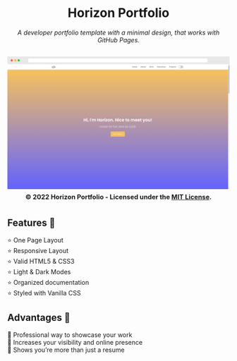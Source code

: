 <div align="center">
<h1>Horizon Portfolio</h1>
<i>A developer portfolio template with a minimal design, that works with GitHub Pages.</i>
<h2 align="center">
  <img src="https://github.com/cbarnett427/Horizon-Portfolio/blob/main/img/HorizonExample.png" alt="Horizon Portfolio"/>
  <sub><sup>© 2022 Horizon Portfolio - Licensed under the <a href="./LICENSE">MIT License</a>.</sup></sub>
  <br>
</h2>
</div>

## Features :tada:
:star: One Page Layout\
:star: Responsive Layout\
:star: Valid HTML5 & CSS3\
:star: Light & Dark Modes\
:star: Organized documentation\
:star: Styled with Vanilla CSS

## Advantages :loudspeaker:
:dart: Professional way to showcase your work\
:dart: Increases your visibility and online presence\
:dart: Shows you’re more than just a resume
